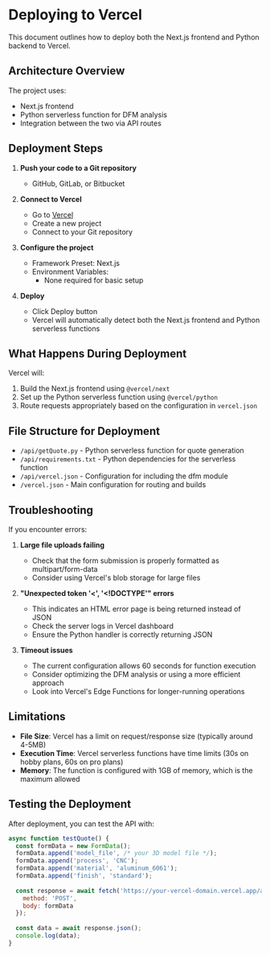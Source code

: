 # Deploying to Vercel

This document outlines how to deploy both the Next.js frontend and Python backend to Vercel.

## Architecture Overview

The project uses:
- Next.js frontend
- Python serverless function for DFM analysis
- Integration between the two via API routes

## Deployment Steps

1. **Push your code to a Git repository**
   - GitHub, GitLab, or Bitbucket

2. **Connect to Vercel**
   - Go to [Vercel](https://vercel.com)
   - Create a new project
   - Connect to your Git repository

3. **Configure the project**
   - Framework Preset: Next.js
   - Environment Variables:
     - None required for basic setup

4. **Deploy**
   - Click Deploy button
   - Vercel will automatically detect both the Next.js frontend and Python serverless functions

## What Happens During Deployment

Vercel will:
1. Build the Next.js frontend using `@vercel/next`
2. Set up the Python serverless function using `@vercel/python`
3. Route requests appropriately based on the configuration in `vercel.json`

## File Structure for Deployment

- `/api/getQuote.py` - Python serverless function for quote generation
- `/api/requirements.txt` - Python dependencies for the serverless function
- `/api/vercel.json` - Configuration for including the dfm module
- `/vercel.json` - Main configuration for routing and builds

## Troubleshooting

If you encounter errors:

1. **Large file uploads failing**
   - Check that the form submission is properly formatted as multipart/form-data
   - Consider using Vercel's blob storage for large files

2. **"Unexpected token '<', '<!DOCTYPE'" errors**
   - This indicates an HTML error page is being returned instead of JSON
   - Check the server logs in Vercel dashboard
   - Ensure the Python handler is correctly returning JSON

3. **Timeout issues**
   - The current configuration allows 60 seconds for function execution
   - Consider optimizing the DFM analysis or using a more efficient approach
   - Look into Vercel's Edge Functions for longer-running operations

## Limitations

- **File Size**: Vercel has a limit on request/response size (typically around 4-5MB)
- **Execution Time**: Vercel serverless functions have time limits (30s on hobby plans, 60s on pro plans)
- **Memory**: The function is configured with 1GB of memory, which is the maximum allowed

## Testing the Deployment

After deployment, you can test the API with:

```javascript
async function testQuote() {
  const formData = new FormData();
  formData.append('model_file', /* your 3D model file */);
  formData.append('process', 'CNC');
  formData.append('material', 'aluminum_6061');
  formData.append('finish', 'standard');
  
  const response = await fetch('https://your-vercel-domain.vercel.app/api/getQuote', {
    method: 'POST',
    body: formData
  });
  
  const data = await response.json();
  console.log(data);
}
``` 